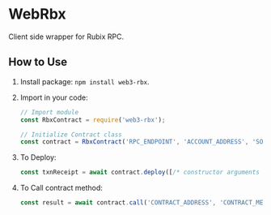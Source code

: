 # WebRbx

Client side wrapper for Rubix RPC.

## How to Use

1. Install package: `npm install web3-rbx`.

2. Import in your code:

    ```js
    // Import module
    const RbxContract = require('web3-rbx');

    // Initialize Contract class
    const contract = RbxContract('RPC_ENDPOINT', 'ACCOUNT_ADDRESS', 'SOLIDITY_CONTRACT_CODE');
    ```

3. To Deploy:

    ```js
    const txnReceipt = await contract.deploy([/* constructor arguments if any */]);
    ```

4. To Call contract method:

    ```js
    const result = await contract.call('CONTRACT_ADDRESS', 'CONTRACT_METHOD', [/* method arguments if any */]);
    ```
